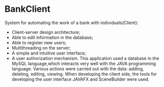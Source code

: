 # BankClient
System for automating the work of a bank with individuals(Client):

- Сlient-server design architecture;
- Able to edit information in the database;
- Able to register new users;
- Multithreading on the server;
- A simple and intuitive user interface;
- A user authorization mechanism.
This application used a database in the MySQL language,which interacts very well with the JAVA programming language. 
Various actions were carried out with the data: adding, deleting, editing, viewing. 
When developing the client side, the tools for developing the user interface JAVAFX and SceneBuilder were used.
